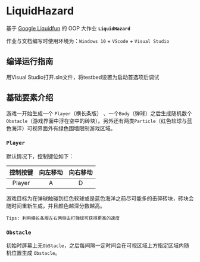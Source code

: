 # LiquidHazard

基于 [Google Liquidfun](https://github.com/google/liquidfun) 的 OOP 大作业 **`LiquidHazard`**

作业与文档编写时使用环境为：`Windows 10` + `VScode` + `Visual Studio`

## 编译运行指南

用Visual Studio打开.sln文件，将testbed设置为启动首选项后调试

## 基础要素介绍

游戏一开始生成一个 `Player`（横长条版） 、一个`Body`（弹球）之后生成随机数个 `Obstacle`（游戏界面中浮在空中的砖块）。另外还有两类`Particle`（红色软球与蓝色海洋）可视界面外有绿色围墙限制游戏区域。

### `Player`

默认情况下，控制键位如下：

| 控制按键 | 向左移动 | 向右移动 | 
| :------: | :----: | :----: | 
| Player  |   A    |   D    | 

游戏目标为在弹球触碰到红色软球或是蓝色海洋之前尽可能多的击碎砖块，砖块会随时间重新生成，并且颜色越深分数越高。

`Tips: 利用横长条版左右两侧击打弹球可获得更高的速度`

### `Obstacle`

初始时屏幕上无`ObStacle`，之后每间隔一定时间会在可视区域上方指定区域内随机位置生成 `Obstacle`。
